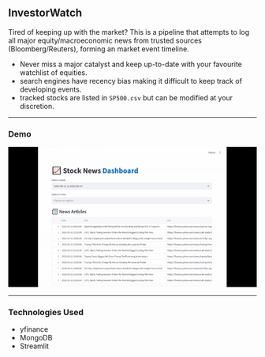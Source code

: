 ## InvestorWatch

Tired of keeping up with the market? This is a pipeline that attempts to log all major equity/macroeconomic news from trusted sources (Bloomberg/Reuters), forming an market event timeline. 
- Never miss a major catalyst and keep up-to-date with your favourite watchlist of equities.
- search engines have recency bias making it difficult to keep track of developing events.
- tracked stocks are listed in `SP500.csv` but can be modified at your discretion. 

---

### Demo 

![](/assets/demo.gif)


---

### Technologies Used
- yfinance
- MongoDB 
- Streamlit


